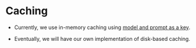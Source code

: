 # Caching

- Currently, we use in-memory caching using [model and prompt as a key](https://docs.litellm.ai/docs/caching). 

- Eventually, we will have our own implementation of disk-based caching.
